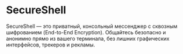 # SecureShell
SecureShell — это приватный, консольный мессенджер с сквозным шифрованием (End-to-End Encryption). Общайтесь безопасно и анонимно прямо из вашего терминала, без лишних графических интерфейсов, трекеров и рекламы.
